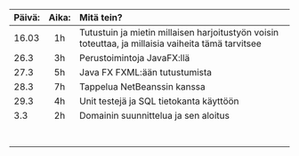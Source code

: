 
| Päivä: | Aika: | Mitä tein? |
| :---         |     :---:      | :--- |
| 16.03             |  1h           |  Tutustuin ja mietin millaisen harjoitustyön voisin toteuttaa, ja millaisia vaiheita tämä tarvitsee  |       
| 26.3             |  3h           | Perustoimintoja JavaFX:llä            |
| 27.3              |   5h          |  Java FX FXML:ään tutustumista             |
| 28.3              |  7h           |  Tappelua NetBeanssin kanssa              |
| 29.3              |  4h           |  Unit testejä ja SQL tietokanta käyttöön          |
| 3.3               |   2h          |  Domainin suunnittelua ja sen aloitus              |
|                |             |                |
|                |             |                |
|                |             |                |
|                |             |                |
|                |             |                |
|                |             |                |
|                |             |                |

